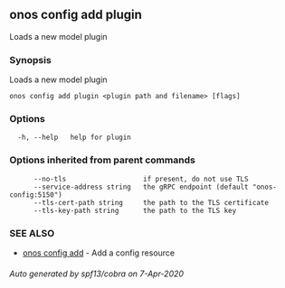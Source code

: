 ## onos config add plugin

Loads a new model plugin

### Synopsis

Loads a new model plugin

```
onos config add plugin <plugin path and filename> [flags]
```

### Options

```
  -h, --help   help for plugin
```

### Options inherited from parent commands

```
      --no-tls                   if present, do not use TLS
      --service-address string   the gRPC endpoint (default "onos-config:5150")
      --tls-cert-path string     the path to the TLS certificate
      --tls-key-path string      the path to the TLS key
```

### SEE ALSO

* [onos config add](onos_config_add.md)	 - Add a config resource

###### Auto generated by spf13/cobra on 7-Apr-2020
